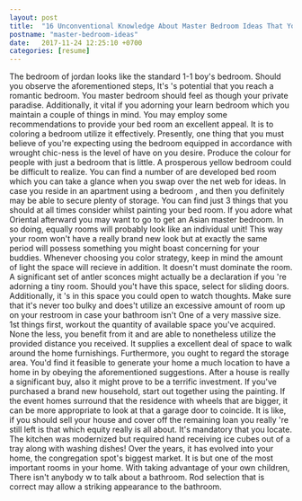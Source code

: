```yaml
---
layout: post
title:  "16 Unconventional Knowledge About Master Bedroom Ideas That You Can't Learn From Books"
postname: "master-bedroom-ideas"
date:   2017-11-24 12:25:10 +0700
categories: [resume]
---
```

The bedroom of jordan looks like the standard 1-1 boy's bedroom. Should you observe the aforementioned steps, It's 's potential that you reach a romantic bedroom. You master bedroom should feel as though your private paradise. Additionally, it vital if you adorning your learn bedroom which you maintain a couple of things in mind. You may employ some recommendations to provide your bed room an excellent appeal. It is to coloring a bedroom utilize it effectively. Presently, one thing that you must believe of you're expecting using the bedroom equipped in accordance with wrought chic-ness is the level of have on you desire. Produce the colour for people with just a bedroom that is little. A prosperous yellow bedroom could be difficult to realize. You can find a number of are developed bed room which you can take a glance when you swap over the net web for ideas. In case you reside in an apartment using a bedroom , and then you definitely may be able to secure plenty of storage. You can find just 3 things that you should at all times consider whilst painting your bed room. If you adore what Oriental afterward you may want to go to get an Asian master bedroom. In so doing, equally rooms will probably look like an individual unit! This way your room won't have a really brand new look but at exactly the same period will possess something you might boast concerning for your buddies. Whenever choosing you color strategy, keep in mind the amount of light the space will recieve in addition. It doesn't must dominate the room. A significant set of antler sconces might actually be a declaration if you 're adorning a tiny room. Should you't have this space, select for sliding doors. Additionally, it 's in this space you could open to watch thoughts. Make sure that it's never too bulky and does't utilize an excessive amount of room up on your restroom in case your bathroom isn't One of a very massive size. 1st things first, workout the quantity of available space you've acquired. None the less, you benefit from it and are able to nonetheless utilize the provided distance you received. It supplies a excellent deal of space to walk around the home furnishings. Furthermore, you ought to regard the storage area. You'd find it feasible to generate your home a much location to have a home in by obeying the aforementioned suggestions. After a house is really a significant buy, also it might prove to be a terrific investment. If you've purchased a brand new household, start out together using the painting. If the event homes surround that the residence with wheels that are bigger, it can be more appropriate to look at that a garage door to coincide. It is like, if you should sell your house and cover off the remaining loan you really 're still left is that which equity really is all about. It's mandatory that you locate. The kitchen was modernized but required hand receiving ice cubes out of a tray along with washing dishes! Over the years, it has evolved into your home, the congregation spot's biggest market. It is but one of the most important rooms in your home. With taking advantage of your own children, There isn't anybody w to talk about a bathroom. Rod selection that is correct may allow a striking appearance to the bathroom.
